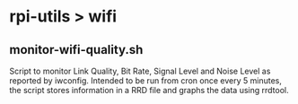 # rpi-utils > wifi


## monitor-wifi-quality.sh

Script to monitor Link Quality, Bit Rate, Signal Level and Noise Level as reported by iwconfig. Intended to be run from cron once every 5 minutes, the script stores information in a RRD file and graphs the data using rrdtool.



